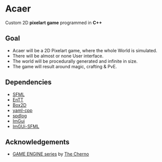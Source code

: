 # Acaer

Custom 2D **pixelart game** programmed in **C++**

## Goal
- Acaer will be a 2D Pixelart game, where the whole World is simulated.
- There will be almost or none User interface.
- The world will be procedurally generated and infinite in size.
- The game will result around magic, crafting & PvE.


## Dependencies
- [SFML](https://www.sfml-dev.org/index.php) 
- [EnTT](https://github.com/skypjack/entt)
- [Box2D](https://box2d.org/)
- [yaml-cpp](https://github.com/jbeder/yaml-cpp)
- [spdlog](https://github.com/gabime/spdlog)
- [ImGui](https://github.com/ocornut/imgui)
- [ImGUi-SFML](https://github.com/SFML/imgui-sfml)

## Acknowledgements
- [GAME ENGINE series](https://www.youtube.com/watch?v=JxIZbV_XjAs&list=PLlrATfBNZ98dC-V-N3m0Go4deliWHPFwT) by [The Cherno](https://www.youtube.com/@TheCherno)